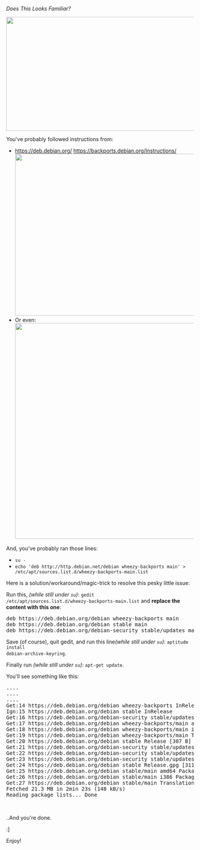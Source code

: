 <em>Does This Looks Familiar?</em>

<img src="https://icompile.eladkarako.com/_uploads/2017/06/icompile.eladkarako.com_solved_linux_mint_and_debian_packages_problem.png" alt="" width="1065" height="306"/>

<!--more-->

You've probably followed instructions from:
<ul>
<li>
<a href="https://deb.debian.org/" target="_blank">https://deb.debian.org/</a>
<a href="https://backports.debian.org/Instructions/" target="_blank">https://backports.debian.org/Instructions/</a>
<img src="https://icompile.eladkarako.com/_uploads/2017/06/icompile.eladkarako.com_solved_linux_mint_and_debian_packages_intro_2.png" alt="" width="923" height="435"/>
</li>
<li>
Or even:
<img src="https://icompile.eladkarako.com/_uploads/2017/06/icompile.eladkarako.com_solved_linux_mint_and_debian_packages_intro_1.png" alt="" width="923" height="580"/>
</li>
</ul>

And, you've probably ran those lines:
<ul>
<li><code>su -</code></li>
<li><code>echo 'deb http://http.debian.net/debian wheezy-backports main' &gt; /etc/apt/sources.list.d/wheezy-backports-main.list</code></li>
</ul>

Here is a solution/workaround/magic-trick
to resolve this pesky little issue:

Run this, <em>(while still under <code>su</code>)</em>: <code>gedit /etc/apt/sources.list.d/wheezy-backports-main.list</code>
and <strong>replace the content with this one</strong>:
<pre>deb https://deb.debian.org/debian wheezy-backports main
deb https://deb.debian.org/debian stable main
deb https://deb.debian.org/debian-security stable/updates main</pre>

Save (of course), quit gedit,
and run this line<em>(while still under <code>su</code>)</em>: <code>aptitude install debian-archive-keyring</code>.

Finally run <em>(while still under <code>su</code>)</em>: <code>apt-get update</code>.

You'll see something like this:
<pre>
....
....
....
Get:14 https://deb.debian.org/debian wheezy-backports InRelease [319 B]        
Ign:15 https://deb.debian.org/debian stable InRelease
Get:16 https://deb.debian.org/debian-security stable/updates InRelease [326 B]
Get:17 https://deb.debian.org/debian wheezy-backports/main amd64 Packages [612 kB]
Get:18 https://deb.debian.org/debian wheezy-backports/main i386 Packages [611 kB]
Get:19 https://deb.debian.org/debian wheezy-backports/main Translation-en [380 kB]
Get:20 https://deb.debian.org/debian stable Release [307 B]                    
Get:21 https://deb.debian.org/debian-security stable/updates/main amd64 Packages [413 kB]
Get:22 https://deb.debian.org/debian-security stable/updates/main i386 Packages [413 kB]
Get:23 https://deb.debian.org/debian-security stable/updates/main Translation-en [217 kB]
Get:24 https://deb.debian.org/debian stable Release.gpg [311 B]                
Get:25 https://deb.debian.org/debian stable/main amd64 Packages [6,790 kB]     
Get:26 https://deb.debian.org/debian stable/main i386 Packages [6,793 kB]      
Get:27 https://deb.debian.org/debian stable/main Translation-en [4,583 kB]     
Fetched 21.3 MB in 2min 23s (148 kB/s)                                         
Reading package lists... Done
</pre>

<br/>

..And you're done.

:]

Enjoy!